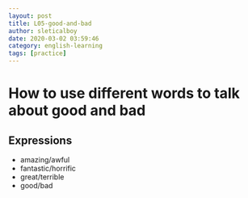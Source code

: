 ```yaml
---
layout: post
title: L05-good-and-bad
author: sleticalboy
date: 2020-03-02 03:59:46
category: english-learning
tags: [practice]
---
```


# How to use different words to talk about good and bad

## Expressions
- amazing/awful
- fantastic/horrific
- great/terrible
- good/bad
